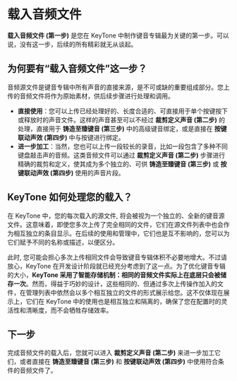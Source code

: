 # 载入音频文件

**载入音频文件 (第一步)** 是您在 KeyTone 中制作键音专辑最为关键的第一步。可以说，没有这一步，后续的所有精彩就无从谈起。

## **为何要有“载入音频文件”这一步？**

音频源文件是键音专辑中所有声音的直接来源，是不可或缺的重要组成部分。您上传的音频文件将作为原始素材，供后续步骤进行处理和调用。

* **直接使用**：您可以上传已经处理好的、长度合适的、可直接用于单个按键按下或释放时的声音文件。这样的声音甚至可以不经过 **裁剪定义声音 (第二步)** 的处理，直接用于 **铸造至臻键音 (第三步)** 中的高级键音绑定，或是直接在 **按键联动声效 (第四步)** 中与按键进行绑定。
* **进一步加工**：当然，您也可以上传一段较长的录音，比如一段包含了多种不同键盘敲击声的音频。这类音频文件可以通过 **裁剪定义声音 (第二步)** 步骤进行精确的裁剪和定义，使其成为多个独立的、可供 **铸造至臻键音 (第三步)** 或 **按键联动声效 (第四步)** 使用的声音片段。

## **KeyTone 如何处理您的载入？**

在 KeyTone 中，您的每次载入的源文件, 将会被视为一个独立的、全新的键音源文件。这意味着，即使您多次上传了完全相同的文件，它们在源文件列表中也会作为相互独立的条目显示。在后续的使用和管理中，它们也是互不影响的，您可以为它们赋予不同的名称或描述，以便区分。

此时, 您可能会担心多次上传相同文件会导致键音专辑体积不必要地增大。不过请放心，KeyTone 在开发设计阶段就已经充分考虑到了这一点。为了优化键音专辑的大小，**KeyTone 采用了智能存储机制：相同的音频文件实际上在底层只会被储存一次**。然而，得益于巧妙的设计，这些相同的、但通过多次上传操作加入的文件，在管理列表中依然会以多个相互独立的文件的形式展示给您。这不仅体现在展示上，它们在 KeyTone 中的使用也是相互独立和隔离的，确保了您在配置时的灵活性和清晰度，而不会牺牲存储效率。

## **下一步**

完成音频文件的载入后，您就可以进入 **裁剪定义声音 (第二步)** 来进一步加工它们，或者直接在 **铸造至臻键音 (第三步)** 和 **按键联动声效 (第四步)** 中使用符合条件的音频文件了。

